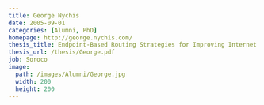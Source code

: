 ```yaml
---
title: George Nychis
date: 2005-09-01
categories: [Alumni, PhD]
homepage: http://george.nychis.com/
thesis_title: Endpoint-Based Routing Strategies for Improving Internet Performance and Resilience
thesis_url: /thesis/George.pdf
job: Soroco
image:
  path: /images/Alumni/George.jpg
  width: 200
  height: 200
---
```



